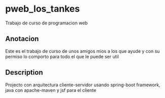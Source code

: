 # pweb_los_tankes
Trabajo de curso de programacion web

## Anotacion
Este es el trabajo de curso de unos amigos mios a los que ayude y con su permiso lo comporto para todo el que le puede ser util

## Description
Projecto con arquitectura cliente-servidor usando spring-boot framework, java con apache-maven y jsf para el cliente
